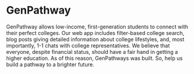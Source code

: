 # GenPathway

GenPathway allows low-income, first-generation students to connect with their perfect colleges. Our web app includes filter-based college search, blog posts giving detailed information about college lifestyles, and, most importantly, 1-1 chats with college representatives. We believe that everyone, despite financial status, should have a fair hand in getting a higher education. As of this reason, GenPathways was built. So, help us build a pathway to a brighter future. 
